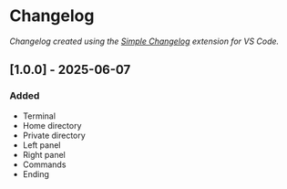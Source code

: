 # Changelog

*Changelog created using the [Simple Changelog](https://marketplace.visualstudio.com/items?itemName=tobiaswaelde.vscode-simple-changelog) extension for VS Code.*

## [1.0.0] - 2025-06-07
### Added
- Terminal
- Home directory
- Private directory
- Left panel
- Right panel
- Commands
- Ending